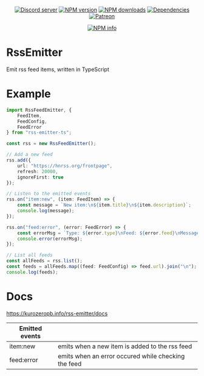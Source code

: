 <div align="center">
  <br />
  <p>
    <a href="https://discord.gg/Vf4ne5b"><img src="https://discordapp.com/api/guilds/240059867744698368/embed.png" alt="Discord server" /></a>
    <a href="https://www.npmjs.com/package/rss-emitter-ts"><img src="https://img.shields.io/npm/v/rss-emitter-ts.svg?maxAge=3600" alt="NPM version" /></a>
    <a href="https://www.npmjs.com/package/rss-emitter-ts"><img src="https://img.shields.io/npm/dt/rss-emitter-ts.svg?maxAge=3600" alt="NPM downloads" /></a>
    <a href="https://david-dm.org/KurozeroPB/rssemitter"><img src="https://img.shields.io/david/kurozeropb/rssemitter.svg?maxAge=3600" alt="Dependencies" /></a>
    <a href="https://www.patreon.com/Kurozero"><img src="https://img.shields.io/badge/donate-patreon-F96854.svg" alt="Patreon" /></a>
  </p>
  <p>
    <a href="https://nodei.co/npm/rss-emitter-ts/"><img src="https://nodei.co/npm/rss-emitter-ts.png?downloads=true&stars=true" alt="NPM info" /></a>
  </p>
</div>

# RssEmitter
Emit rss feed items, written in TypeScript

# Example
```ts
import RssFeedEmitter, {
    FeedItem,
    FeedConfig,
    FeedError
} from "rss-emitter-ts";

const rss = new RssFeedEmitter();

// Add a new feed
rss.add({
    url: "https://hnrss.org/frontpage",
    refresh: 20000,
    ignoreFirst: true
});

// Listen to the emitted events
rss.on("item:new", (item: FeedItem) => {
    const message = `New item:\n${item.title}\n${item.description}`;
    console.log(message);
});

rss.on("feed:error", (error: FeedError) => {
    const errorMsg = `Type: ${error.type}\nFeed: ${error.feed}\nMessage: ${error.message}`;
    console.error(errorMsg);
});

// List all feeds
const allFeeds = rss.list();
const feeds = allFeeds.map((feed: FeedConfig) => feed.url).join("\n");
console.log(feeds);
```

# Docs
https://kurozeropb.info/rss-emitter/docs

| Emitted events |                                                     |
|----------------|-----------------------------------------------------|
| item:new       | emits when a new item is added to the rss feed      |
| feed:error     | emits when an error occured while checking the feed |
